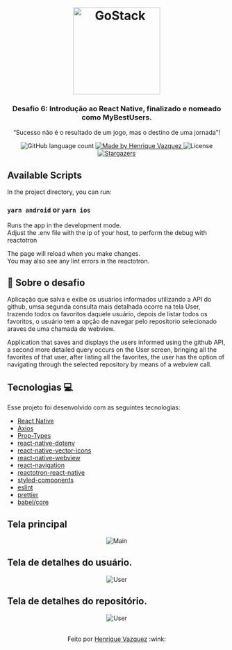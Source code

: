 <h1 align="center">
    <img alt="GoStack" src="https://rocketseat-cdn.s3-sa-east-1.amazonaws.com/bootcamp-header.png" width="200px" />
</h1>

<h3 align="center">
  Desafio 6: Introdução ao React Native, finalizado e nomeado como MyBestUsers.
</h3>

<p align="center">“Sucesso não é o resultado de um jogo, mas o destino de uma jornada”!</blockquote>

<p align="center">
  <img alt="GitHub language count" src="https://img.shields.io/github/languages/count/HenriqueVazquez/MyBestUsers?color=%2304D361">

  <a href="https://www.linkedin.com/in/henrique-vazquez-11905ab6">
    <img alt="Made by Henrique Vazquez" src="https://img.shields.io/badge/made%20by-HenriqueVazquez-%2304D361">
  </a>

  <img alt="License" src="https://img.shields.io/badge/license-MIT-%2304D361">

  <a href="https://github.com/HenriqueVazquez/MyBestUsers/stargazers">
    <img alt="Stargazers" src="https://img.shields.io/github/stars/HenriqueVazquez/MyBestUsers?style=social">
  </a>
</p>


## Available Scripts

In the project directory, you can run:

### `yarn android` or  `yarn ios`

Runs the app in the development mode.\
Adjust the .env file with the ip of your host, to perform the debug with reactotron

The page will reload when you make changes.\
You may also see any lint errors in the reactotron.

## :rocket: Sobre o desafio

Aplicação que salva e exibe os usuários informados utilizando a API do github, umsa segunda consulta mais detalhada ocorre na tela User, trazendo todos os favoritos daquele usuário, depois de listar todos os favoritos, o usuário tem a opção de navegar pelo repositorio selecionado araves de uma chamada de webview.

Application that saves and displays the users informed using the github API, a second more detailed query occurs on the User screen, bringing all the favorites of that user, after listing all the favorites, the user has the option of navigating through the selected repository by means of a webview call.

 ## Tecnologias 💻

Esse projeto foi desenvolvido com as seguintes tecnologias:

- [React Native](https://reactnative.dev/)
- [Axios](https://axios-http.com/)
- [Prop-Types](https://github.com/facebook/prop-types)
- [react-native-dotenv](https://github.com/goatandsheep/react-native-dotenv)
- [react-native-vector-icons](https://github.com/oblador/react-native-vector-icons)
- [react-native-webview](https://github.com/react-native-webview/react-native-webview)
- [react-navigation](https://reactnavigation.org/docs/hello-react-navigation/)
- [reactotron-react-native](https://github.com/infinitered/reactotron/blob/master/docs/quick-start-react-native.md)
- [styled-components](https://styled-components.com/)
- [eslint](https://eslint.org/)
- [prettier](https://eslint.org/)
- [babel/core](https://github.com/babel/babel)


## Tela principal
<div align="center">
<img alt="Main" src="https://github.com/HenriqueVazquez/MyBestUsers/blob/main/screenShot/Main.jpeg">
</div>

## Tela de detalhes do usuário.
<div align="center">
<img alt="User" src="https://github.com/HenriqueVazquez/MyBestUsers/blob/main/screenShot/User.jpeg">
  </div>
  
  ## Tela de detalhes do repositório.
<div align="center">
<img alt="User" src="https://github.com/HenriqueVazquez/MyBestUsers/blob/main/screenShot/repositoryWeb.jpeg">
  </div>
  
  <br>
  
  <p align="center">
Feito por <a href="https://www.linkedin.com/in/henrique-vazquez-11905ab6" target="_blank"> Henrique Vazquez</a> :wink:
  </p>
